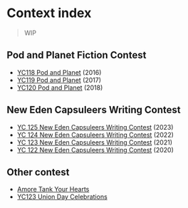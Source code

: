 # Context index

> WIP


## Pod and Planet Fiction Contest

- [YC118 Pod and Planet](./contest/podandplanet2016.md) (2016)
- [YC119 Pod and Planet](./contest/podandplanet2017.md) (2017)
- [YC120 Pod and Planet](./contest/podandplanet2018.md) (2018)


## New Eden Capsuleers Writing Contest

- [YC 125 New Eden Capsuleers Writing Contest](./contest/newedencapsuleerswritingcontest2023.md) (2023)
- [YC 124 New Eden Capsuleers Writing Contest](./index.md) (2022)
- [YC 123 New Eden Capsuleers Writing Contest](./index.md) (2021)
- [YC 122 New Eden Capsuleers Writing Contest](./index.md) (2020)

## Other contest

- [Amore Tank Your Hearts](./contest/amoretankyourhearts.md)
- [YC123 Union Day Celebrations](./index.md)
